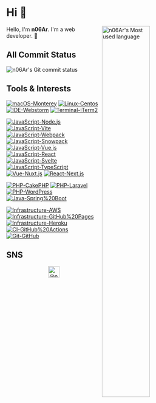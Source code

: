 # Hi 👋

<img width="50%" align="right" src="https://github-readme-stats.vercel.app/api/top-langs/?username=n06ar&layout=compact" alt="n06Ar's Most used language">

Hello, I'm **n06Ar**. I'm a web developer. 🧐

## All Commit Status

![n06Ar's Git commit status](https://pixe.la/v1/users/n06ar/graphs/git-commit)

## Tools & Interests

[![macOS-Monterey](https://img.shields.io/badge/macOS-Monterey-483d8b?style=flat&logo=Apple)](https://www.apple.com/jp/macos/monterey/)
[![Linux-Centos](https://img.shields.io/badge/Linux-Centos-262577?style=flat&logo=centos)](https://www.centos.org)
[![IDE-Webstorm](https://img.shields.io/badge/IDE-Webstorm-1e90ff?style=flat&logo=webstorm)](https://www.jetbrains.com/ja-jp/webstorm/)
[![Terminal-iTerm2](https://img.shields.io/badge/Terminal-iTerm2-000000?style=flat&logo=iterm2)](https://iterm2.com)

[![JavaScript-Node.js](https://img.shields.io/badge/JavaScript-Node.js-339933?style=flat&logo=Node.js)](https://nodejs.org/)
[![JavaScript-Vite](https://img.shields.io/badge/JavaScript-Vite-646CFF?style=flat&logo=Vite)](https://vitejs.dev)
[![JavaScript-Webpack](https://img.shields.io/badge/JavaScript-Webpack-8DD6F9?style=flat&logo=webpack)](https://webpack.js.org)
[![JavaScript-Snowpack](https://img.shields.io/badge/JavaScript-Snowpack-2E5E82?style=flat&logo=Snowpack)](https://www.snowpack.dev)
[![JavaScript-Vue.js](https://img.shields.io/badge/JavaScript-Vue.js-4FC08D?style=flat&logo=Vue.js)](https://vuejs.org)
[![JavaScript-React](https://img.shields.io/badge/JavaScript-React-61DAFB?style=flat&logo=React)](https://reactjs.org)
[![JavaScript-Svelte](https://img.shields.io/badge/JavaScript-Svelte-FF3E00?style=flat&logo=Svelte)](https://svelte.dev)
[![JavaScript-TypeScript](https://img.shields.io/badge/JavaScript-TypeScript-3178C6?style=flat&logo=Typescript)](https://www.typescriptlang.org)
[![Vue-Nuxt.js](https://img.shields.io/badge/Vue-Nuxt.js-00DC82?style=flat&logo=Nuxt.js)](https://nuxtjs.org)
[![React-Next.js](https://img.shields.io/badge/React-Next.js-000000?style=flat&logo=next.js)](https://nextjs.org)

[![PHP-CakePHP](https://img.shields.io/badge/PHP-CakePHP-D33C43?style=flat&logo=CakePHP)](https://cakephp.org)
[![PHP-Laravel](https://img.shields.io/badge/PHP-Laravel-FF2D20?style=flat&logo=Laravel)](https://laravel.com)
[![PHP-WordPress](https://img.shields.io/badge/PHP-WordPress-21759B?style=flat&logo=wordpress)](https://wordpress.com)
[![Java-Spring%20Boot](https://img.shields.io/badge/Java-Spring%20Boot-6DB33F?style=flat&logo=Spring)](https://spring.io/)

[![Infrastructure-AWS](https://img.shields.io/badge/Infrastructure-AWS-232F3E?style=flat&logo=amazon%20aws)](https://aws.amazon.com/)
[![Infrastructure-GitHub%20Pages](https://img.shields.io/badge/Infrastructure-GitHub%20Pages-222222?style=flat&logo=GitHub%20Pages)](https://pages.github.com)
[![Infrastructure-Heroku](https://img.shields.io/badge/Infrastructure-Heroku-430098?style=flat&logo=Heroku)](https://heroku.com/)
[![CI-GitHub%20Actions](https://img.shields.io/badge/CI-GitHub%20Actions-222222?style=flat&logo=GitHub%20Actions)](https://github.com/features/actions)
[![Git-GitHub](https://img.shields.io/badge/Git-GitHub-181717?style=flat&logo=GitHub)](https://github.com)

## SNS

<p align="center"> 
<a href="https://twitter.com/@n06ar" target="blank"><img align="center" src="https://cdn.jsdelivr.net/npm/simple-icons@3.0.1/icons/twitter.svg" alt="@n06ar" height="30" width="30" /></a>
</p>
